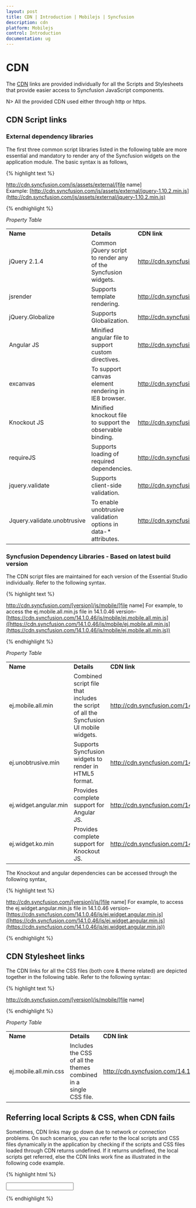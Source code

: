```yaml
---
layout: post
title: CDN | Introduction | Mobilejs | Syncfusion
description: cdn
platform: Mobilejs
control: Introduction
documentation: ug
---
```


# CDN

The [CDN](http://en.wikipedia.org/wiki/Content_delivery_network) links are provided individually for all the Scripts and Stylesheets that provide easier access to Syncfusion JavaScript components.

N> All the provided CDN used either through http or https.



## CDN Script links



### External dependency libraries



The first three common script libraries listed in the following table are more essential and mandatory to render any of the Syncfusion widgets on the application module. The basic syntax is as follows,

{% highlight text %}

http://cdn.syncfusion.com/js/assets/external/[file name]  
    Example: [http://cdn.syncfusion.com/js/assets/external/jquery-1.10.2.min.js](http://cdn.syncfusion.com/js/assets/external/jquery-1.10.2.min.js)


{% endhighlight %}

_Property Table_

<table>
<tr>
<td>
<b>Name</b></td><td>
<b>Details</b></td><td>
<b>CDN link</b></td></tr>
<tr>
<td>
jQuery 2.1.4</td><td>
Common jQuery script to render any of the Syncfusion widgets.</td><td>
<a href=http://cdn.syncfusion.com/js/assets/external/jquery-2.1.4.min.js>http://cdn.syncfusion.com/js/assets/external/jquery-2.1.4.min.js</a> </td></tr>
<tr>
<td>
jsrender</td><td>
Supports template rendering.</td><td>
<a href=http://cdn.syncfusion.com/js/assets/external/jsrender.min.js>http://cdn.syncfusion.com/js/assets/external/jsrender.min.js</a></td></tr>
<tr>
<td>
jQuery.Globalize</td><td>
Supports Globalization.</td><td>
<a href=http://cdn.syncfusion.com/js/assets/external/jquery.globalize.min.js>http://cdn.syncfusion.com/js/assets/external/jquery.globalize.min.js</a></td></tr>
<tr>
<td>
Angular JS</td><td>
Minified angular file to support custom directives.</td><td>
<a href=http://cdn.syncfusion.com/js/assets/external/angular.min.js>http://cdn.syncfusion.com/js/assets/external/angular.min.js</a></td></tr>
<tr>
<td>
excanvas</td><td>
To support canvas element rendering in IE8 browser.</td><td>
<a href=http://cdn.syncfusion.com/js/assets/external/excanvas.min.js>http://cdn.syncfusion.com/js/assets/external/excanvas.min.js</a></td></tr>
<tr>
<td>
Knockout JS</td><td>
Minified knockout file to support the observable binding.</td><td>
<a href=http://cdn.syncfusion.com/js/assets/external/knockout.min.js>http://cdn.syncfusion.com/js/assets/external/knockout.min.js</a></td></tr>
<tr>
<td>
requireJS</td><td>
Supports loading of required dependencies.</td><td>
<a href=http://cdn.syncfusion.com/js/assets/external/require.min.js>http://cdn.syncfusion.com/js/assets/external/require.min.js</a></td></tr>
<tr>
<td>
jquery.validate</td><td>
Supports client-side validation.</td><td>
<a href=http://cdn.syncfusion.com/js/assets/external/jquery.validate.min.js>http://cdn.syncfusion.com/js/assets/external/jquery.validate.min.js</a></td></tr>
<tr>
<td>
Jquery.validate.unobtrusive</td><td>
To enable unobtrusive validation options in data-* attributes.</td><td>
<a href=http://cdn.syncfusion.com/js/assets/external/jquery.validate.unobtrusive.min.js>http://cdn.syncfusion.com/js/assets/external/jquery.validate.unobtrusive.min.js</a></td></tr>
</table>



### Syncfusion Dependency Libraries - Based on latest build version

The CDN script files are maintained for each version of the Essential Studio individually. Refer to the following syntax.

{% highlight text %}

http://cdn.syncfusion.com/[version]/js/mobile/[file name] 
    For example, to access the ej.mobile.all.min.js file in 14.1.0.46 version– 
    [https://cdn.syncfusion.com/14.1.0.46/js/mobile/ej.mobile.all.min.js]([https://cdn.syncfusion.com/14.1.0.46/js/mobile/ej.mobile.all.min.js](https://cdn.syncfusion.com/14.1.0.46/js/mobile/ej.mobile.all.min.js))


{% endhighlight %}


_Property Table_

<table>
<tr>
<td>
<b>Name</b></td><td>
<b>Details</b></td><td>
<b>CDN link</b></td></tr>
<tr>
<td>
ej.mobile.all.min</td><td>
Combined script file that includes the script of all the Syncfusion UI mobile widgets.</td><td>
<a href=http://cdn.syncfusion.com/14.1.0.46/js/mobile/ej.mobile.all.min.js>http://cdn.syncfusion.com/14.1.0.46/js/mobile/ej.mobile.all.min.js</a></td></tr>
<tr>
<td>
ej.unobtrusive.min</td><td>
Supports Syncfusion widgets to render in HTML5 format.</td><td>
<a href=http://cdn.syncfusion.com/14.1.0.46/js/web/ej.unobtrusive.min.js>http://cdn.syncfusion.com/14.1.0.46/js/web/ej.unobtrusive.min.js</a></td></tr>
<tr>
<td>
ej.widget.angular.min</td><td>
Provides complete support for Angular JS.</td><td>
<a href=http://cdn.syncfusion.com/14.1.0.46/js/ej.widget.angular.min.js>http://cdn.syncfusion.com/14.1.0.46/js/ej.widget.angular.min.js</a></td></tr>
<tr>
<td>
ej.widget.ko.min</td><td>
Provides complete support for Knockout JS.</td><td>
<a href=http://cdn.syncfusion.com/14.1.0.46/js/ej.widget.ko.min.js>http://cdn.syncfusion.com/14.1.0.46/js/ej.widget.ko.min.js</a></td></tr>
</table>
The Knockout and angular dependencies can be accessed through the following syntax,

{% highlight text %}

http://cdn.syncfusion.com/[version]/js/[file name]
    For example, to access the ej.widget.angular.min.js file in 14.1.0.46 version– 
    [https://cdn.syncfusion.com/14.1.0.46/js/ej.widget.angular.min.js]([https://cdn.syncfusion.com/14.1.0.46/js/ej.widget.angular.min.js](https://cdn.syncfusion.com/14.1.0.46/js/ej.widget.angular.min.js))


{% endhighlight %}


## CDN Stylesheet links

The CDN links for all the CSS files (both core & theme related) are depicted together in the following table. Refer to the following syntax:

{% highlight text %}

http://cdn.syncfusion.com/[version]/js/mobile/[file name]


{% endhighlight %}

_Property Table_

<table>
<tr>
<td>
<b>Name</b></td><td>
<b>Details</b></td><td colspan = "2">
<b>CDN link</b></td></tr>
<tr>
<td>
ej.mobile.all.min.css</td><td colspan = "2">
Includes the CSS of all the themes combined in a single CSS file.</td><td>
<a href=http://cdn.syncfusion.com/14.1.0.46/js/mobile/ej.mobile.all.min.css>http://cdn.syncfusion.com/14.1.0.46/js/mobile/ej.mobile.all.min.css</a></td></tr>
</table>




## Referring local Scripts & CSS, when CDN fails

Sometimes, CDN links may go down due to network or connection problems. On such scenarios, you can refer to the local scripts and CSS files dynamically in the application by checking if the scripts and CSS files loaded through CDN returns undefined. If it returns undefined, the local scripts get referred, else the CDN links work fine as illustrated in the following code example.

{% highlight html %}

<!DOCTYPE html>
<html xmlns="http://www.w3.org/1999/xhtml">
<head>
    <meta id="viewport" name="viewport" content="width=device-width, initial-scale=1.0,maximum-scale=1.0, user-scalable=no" />
    <title>My first HTML page</title> <!-- CDN LINK references-->
    <link href="http://cdn.syncfusion.com/14.1.0.46/js/mobile/ej.mobile.all.min.css" rel="stylesheet" />
    <script src="http://cdn.syncfusion.com/js/assets/external/jquery-1.10.2.min.js"></script>
    <script src="http://cdn.syncfusion.com/js/assets/external/jquery.globalize.min.js"></script>
    <script src="http://cdn.syncfusion.com/js/assets/external/jsrender.min.js"></script>
    <script src="http://cdn.syncfusion.com/14.1.0.46/js/mobile/ej.mobile.all.min.js"></script>
    <script type="text/javascript">
        if (typeof jQuery == "undefined") {
            // If CDN fails, jQuery returns undefined
            // Referring local scripts - Specify the path where the following files are located in your machine
            document.write(decodeURIComponent('%3Cscript src="Scripts/jquery-1.10.2.min.js" %3E%3C/script%3E'));
            document.write(decodeURIComponent('%3Cscript src="Scripts/jquery.globalize.min.js" %3E%3C/script%3E'));
            document.write(decodeURIComponent('%3Cscript src="Scripts/jsrender.min.js" %3E%3C/script%3E'));
        }
        if (typeof ej == "undefined") {
            // If CDN fails, ej returns undefined.
            // So that, refer the Syncfusion stylesheets and scripts from the local path here
            // StyleSheet reference from the local system path
            document.write(decodeURIComponent('%3Clink rel="stylesheet" href="Content/ej/mobile/ej.mobile.all.min.css" %3C/%3E'));
            // Script reference from the local system path
            document.write(decodeURIComponent('%3Cscript src="Scripts/ej/ej.mobile.all.min.js" %3E%3C/script%3E'));
        }
    </script>
</head>
<body>
    <div data-role="appview">
        <!--Container for ejmDatePicker widget-->
        <input id="startDate" data-role="ejmdatepicker" />
    </div>
</body>
</html>


{% endhighlight %}




